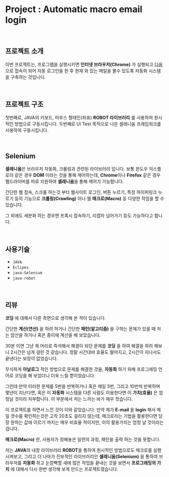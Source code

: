# Project :  Automatic macro email login

<br/>

## 프로젝트 소개

이번 프로젝트는, 프로그램을 실행시키면 **인터넷 브라우저(Chrome)** 가 실행되고 [다음](www.daun.net)으로 접속이 되어 자동 로그인을 한 후 현재 와 있는 메일을 볼수 있도록 자동화 시스템을 구축하는 것입니다.

<br/>

## 프로젝트 구조

첫번째로, JAVA의 키보드, 마우스 형태인(좌표) **ROBOT 라이브러리** 를 사용하여 원시적인 방법으로 구동시킵니다.
두번째로 UI Test 목적으로 나온 셀레니움 프레임워크를 사용하여 구동시킵니다.

<br/>

## Selenium

**셀레니움**은 브라우저 자동화, 크롤링과 관련된 라이브러리 입니다. 
보통 윈도우 익스플로러 같은 경우 **DOM** 이라는 것을 통해 제어하는데, **Chrome**이나 **Firefox** 같은 경우 웹드라이버를 따로 지원하여 **셀레니움**을 통해 제어가 가능합니다.

간단한 웹 접속, 스크롤 하는것 부터 웹사이트 로그인, 버튼 누르기, 특정 하이퍼링크 누르기 등의 기능으로 **크롤링(Crawling)** 이나 웹 **매크로(Macro)** 등 다양한 작업을 할 수 있습니다.

그 외에도 세분화 하는 경우엔 프록시 접속하기, 리캡차 넘어가기 등도 가능하다고 합니다.

<br/>

## 사용기술

- `JAVA`
- `Eclipes`
- `java-Selenium`
- `java-robot`

<br/>

## 리뷰

**코딩** 에 대해서 다른 측면으로 생각해 본 적이 있습니다.

간단한 **계산(연산)** 을 하려 하거나 간단한 **패턴(알고리즘)** 을 구하는 문제가 있을 때 저는 암산을 하거나 혹은 종이에 계산을 해 보았습니다.

30분 이면 그냥 제 머리로 즉석해서 해결이 되던 문제를 **코딩** 을 하여 해결을 하려 해보니 2시간은 넘게 걸린 것 같습니다.
정말 시간대비 효율도 떨어지고, 2시간이 지나서도 끝낸다는 보장이 없었습니다.

무식하게 **아날로그** 적인 방법으로 문제를 해결한 것을, **자동화** 하기 위해 프로그래밍 언어로 코딩을 해 보았더니 더욱 느릴 뿐이었습니다.

그런데 만약 이러한 문제를 5번을 반복하거나 혹은 매일 5번, 그리고 10번씩 반복하며 몇년이 지난다면,
혹은 이 **자동화** 시스템을 다른 사람도 이용한다면 이 **가치(효율)** 은 엄청날 것이라 자부합니다. 이 부분에서 저는 느끼는 바가 매우 컷습니다. 
 
 이 프로젝트를 하면서 느낀 것이 이와 같았습니다. 
 만약 제가 **E-mail** 을 **login** 해서 메일 갯수를 확인하는것은 고작 20초도 걸리지 않는데, 메크로라는 기법을 활용한다면 당장 원하는 값에 이르기 까지는 매우 비효율 적이지만, 이의 활용가치는 엄청 날 것이라는 겁니다.
 
 **매크로(Macro)** 란, 사용자가 정해놓은 일련의 과정, 패턴을 출력 하는 것을 뜻합니다.
 
 저는 **JAVA**의 내장 라이브러리 **ROBOT**을 통하여 원시적인 방법으로도 매크로를 실행시켜보고,
 그리고 더 나아가 진보적인 라이브러리인 **셀레니움(Selenium)** 을 통하여 브라우저를 **자동화** 하고 눈깜빡할 새에
 많은 작업을 끝내는 것을 보면서 **프로그래밍의 가치** 에 대해서 다시 한번 생각해 보게 만드는 프로젝트였습니다.
